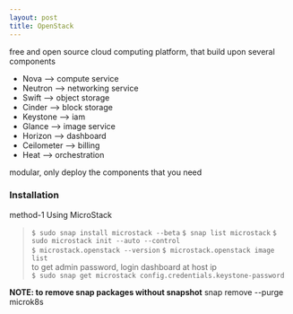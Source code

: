 ```yaml
---
layout: post
title: OpenStack
---
```


free and open source cloud computing platform, that build upon several components

- Nova --> compute service
- Neutron --> networking service
- Swift --> object storage
- Cinder --> block storage
- Keystone --> iam
- Glance --> image service
- Horizon --> dashboard
- Ceilometer --> billing
- Heat --> orchestration

modular, only deploy the components that you need

### Installation <br>
method-1 Using MicroStack

> `$ sudo snap install microstack --beta`
> `$ snap list microstack`
> `$ sudo microstack init --auto --control` <br>
> `$ microstack.openstack --version`
> `$ microstack.openstack image list` <br>
> to get admin password, login dashboard at host ip <br>
> `$ sudo snap get microstack config.credentials.keystone-password`

**NOTE: to remove snap packages without snapshot**
snap remove --purge microk8s